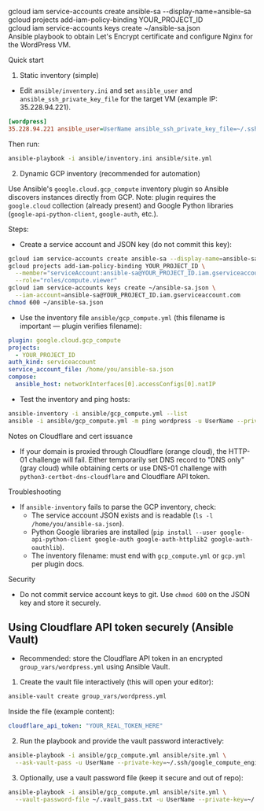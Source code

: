 gcloud iam service-accounts create ansible-sa --display-name=ansible-sa
gcloud projects add-iam-policy-binding YOUR_PROJECT_ID \
gcloud iam service-accounts keys create ~/ansible-sa.json \
Ansible playbook to obtain Let's Encrypt certificate and configure Nginx for the WordPress VM.

Quick start
1. Static inventory (simple)

 - Edit `ansible/inventory.ini` and set `ansible_user` and `ansible_ssh_private_key_file` for the target VM (example IP: 35.228.94.221).

```ini
[wordpress]
35.228.94.221 ansible_user=UserName ansible_ssh_private_key_file=~/.ssh/google_compute_engine
```

Then run:

```bash
ansible-playbook -i ansible/inventory.ini ansible/site.yml
```

2. Dynamic GCP inventory (recommended for automation)

Use Ansible's `google.cloud.gcp_compute` inventory plugin so Ansible discovers instances directly from GCP. Note: plugin requires the `google.cloud` collection (already present) and Google Python libraries (`google-api-python-client`, `google-auth`, etc.).

Steps:

- Create a service account and JSON key (do not commit this key):

```bash
gcloud iam service-accounts create ansible-sa --display-name=ansible-sa
gcloud projects add-iam-policy-binding YOUR_PROJECT_ID \
  --member="serviceAccount:ansible-sa@YOUR_PROJECT_ID.iam.gserviceaccount.com" \
  --role="roles/compute.viewer"
gcloud iam service-accounts keys create ~/ansible-sa.json \
  --iam-account=ansible-sa@YOUR_PROJECT_ID.iam.gserviceaccount.com
chmod 600 ~/ansible-sa.json
```

- Use the inventory file `ansible/gcp_compute.yml` (this filename is important — plugin verifies filename):

```yaml
plugin: google.cloud.gcp_compute
projects:
  - YOUR_PROJECT_ID
auth_kind: serviceaccount
service_account_file: /home/you/ansible-sa.json
compose:
  ansible_host: networkInterfaces[0].accessConfigs[0].natIP
```

- Test the inventory and ping hosts:

```bash
ansible-inventory -i ansible/gcp_compute.yml --list
ansible -i ansible/gcp_compute.yml -m ping wordpress -u UserName --private-key=~/.ssh/google_compute_engine
```

Notes on Cloudflare and cert issuance
- If your domain is proxied through Cloudflare (orange cloud), the HTTP-01 challenge will fail. Either temporarily set DNS record to "DNS only" (gray cloud) while obtaining certs or use DNS-01 challenge with `python3-certbot-dns-cloudflare` and Cloudflare API token.

Troubleshooting
- If `ansible-inventory` fails to parse the GCP inventory, check:
  - The service account JSON exists and is readable (`ls -l /home/you/ansible-sa.json`).
  - Python Google libraries are installed (`pip install --user google-api-python-client google-auth google-auth-httplib2 google-auth-oauthlib`).
  - The inventory filename: must end with `gcp_compute.yml` or `gcp.yml` per plugin docs.

Security
- Do not commit service account keys to git. Use `chmod 600` on the JSON key and store it securely.

Using Cloudflare API token securely (Ansible Vault)
-----------------------------------------------
- Recommended: store the Cloudflare API token in an encrypted `group_vars/wordpress.yml` using Ansible Vault.

1) Create the vault file interactively (this will open your editor):

```bash
ansible-vault create group_vars/wordpress.yml
```

Inside the file (example content):

```yaml
cloudflare_api_token: "YOUR_REAL_TOKEN_HERE"
```

2) Run the playbook and provide the vault password interactively:

```bash
ansible-playbook -i ansible/gcp_compute.yml ansible/site.yml \
  --ask-vault-pass -u UserName --private-key=~/.ssh/google_compute_engine
```

3) Optionally, use a vault password file (keep it secure and out of repo):

```bash
ansible-playbook -i ansible/gcp_compute.yml ansible/site.yml \
  --vault-password-file ~/.vault_pass.txt -u UserName --private-key=~/.ssh/google_compute_engine
```




